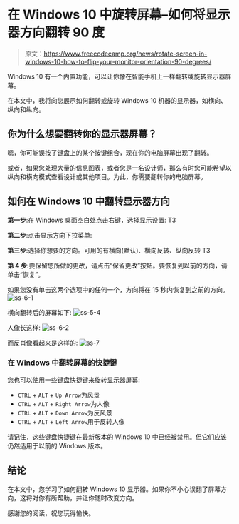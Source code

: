 # 在 Windows 10 中旋转屏幕–如何将显示器方向翻转 90 度

> 原文：<https://www.freecodecamp.org/news/rotate-screen-in-windows-10-how-to-flip-your-monitor-orientation-90-degrees/>

Windows 10 有一个内置功能，可以让你像在智能手机上一样翻转或旋转显示器屏幕。

在本文中，我将向您展示如何翻转或旋转 Windows 10 机器的显示器，如横向、纵向和纵向。

## 你为什么想要翻转你的显示器屏幕？

嗯，你可能误按了键盘上的某个按键组合，现在你的电脑屏幕出现了翻转。

或者，如果您处理大量的信息图表，或者您是一名设计师，那么有时您可能希望以纵向和横向模式查看设计或其他项目。为此，你需要翻转你的电脑屏幕。

## 如何在 Windows 10 中翻转显示器方向

**第一步**:在 Windows 桌面空白处点击右键，选择显示设置:
T3

**第二步**:点击显示方向下拉菜单:


**第三步**:选择你想要的方向。可用的有横向(默认)、横向反转、纵向反转
T3

**第 4 步**:要保留您所做的更改，请点击“保留更改”按钮。要恢复到以前的方向，请单击“恢复”。

如果您没有单击这两个选项中的任何一个，方向将在 15 秒内恢复到之前的方向。
![ss-6-1](img/8db8a9d99c077907e2180d7ede0c669f.png)

横向翻转后的屏幕如下:
![ss-5-4](img/8a366a5725f8e87fce4e3d4cba5150d9.png)

人像长这样:
![ss-6-2](img/cd7008bca6560c509867d16531bc9d78.png)

而反肖像看起来是这样的:
![ss-7](img/cac4117b55e12cdb37305192e222533c.png)

### 在 Windows 中翻转屏幕的快捷键

您也可以使用一些键盘快捷键来旋转显示器屏幕:

*   `CTRL` + `ALT` + `Up Arrow`为风景
*   `CTRL` + `ALT` + `Right Arrow`为人像
*   `CTRL` + `ALT` + `Down Arrow`为反风景
*   `CTRL` + `ALT` + `Left Arrow`用于反转人像

请记住，这些键盘快捷键在最新版本的 Windows 10 中已经被禁用。但它们应该仍然适用于以前的 Windows 版本。

## 结论

在本文中，您学习了如何翻转 Windows 10 显示器。如果你不小心误翻了屏幕方向，这将对你有所帮助，并让你随时改变方向。

感谢您的阅读，祝您玩得愉快。
